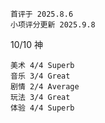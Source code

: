 	首评于 2025.8.6
	小项评分更新 2025.9.8

10/10 神

```
美术 4/4 Superb
音乐 3/4 Great
剧情 2/4 Average
玩法 3/4 Great
体验 4/4 Superb
```
